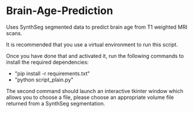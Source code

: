 # Brain-Age-Prediction
Uses SynthSeg segmented data to predict brain age from T1 weighted MRI scans.

It is recommended that you use a virtual environment to run this script.

Once you have done that and activated it, run the following commands to install the required dependencies:
- "pip install -r requirements.txt"
- "python script_plain.py"

The second command should launch an interactive tkinter window which allows you to choose a file, please choose an appropriate volume file returned from a SynthSeg segmentation.